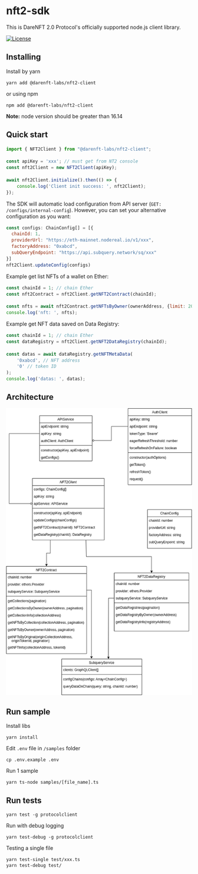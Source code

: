 # nft2-sdk

This is DareNFT 2.0 Protocol's officially supported node.js client library.

[![License](https://img.shields.io/npm/l/@cosmostation/cosmosjs.svg)](https://www.npmjs.com/package/@darenft-labs/nft2-client)

## Installing

Install by yarn
```
yarn add @darenft-labs/nft2-client
```

or using npm
```
npm add @darenft-labs/nft2-client
```

**Note:** node version should be greater than 16.14

## Quick start

```js
import { NFT2Client } from "@darenft-labs/nft2-client";

const apiKey = 'xxx'; // must get from NT2 console 
const nft2Client = new NFT2Client(apiKey);

await nft2Client.initialize().then(() => {
    console.log('Client init success: ', nft2Client);
});
```

The SDK will automatic load configuration from API server (`GET: /configs/internal-config`). However, you can set your alternative configuration as you want:
```js
const configs: ChainConfig[] = [{
  chainId: 1,
  providerUrl: "https://eth-mainnet.nodereal.io/v1/xxx",
  factoryAddress: "0xabcd",
  subQueryEndpoint: "https://api.subquery.network/sq/xxx"
}]
nft2Client.updateConfig(configs)
```

Example get list NFTs of a wallet on Ether:
```js
const chainId = 1; // chain Ether
const nft2Contract = nft2Client.getNFT2Contract(chainId);

const nfts = await nft2Contract.getNFTsByOwner(ownerAddress, {limit: 20, offset: 0});
console.log('nft: ', nfts);
```

Example get NFT data saved on Data Registry:
```js
const chainId = 1; // chain Ether
const dataRegistry = nft2Client.getNFT2DataRegistry(chainId);

const datas = await dataRegistry.getNFTMetaData(
    '0xabcd', // NFT address
    '0' // token ID
);
console.log('datas: ', datas);
```

## Architecture

![Class Diagram](./samples/NFT2Client-class.png)

## Run sample

Install libs
```
yarn install
```

Edit `.env` file in `/samples` folder
```
cp .env.example .env
```

Run 1 sample
```
yarn ts-node samples/[file_name].ts
```

## Run tests
```
yarn test -g protocolclient
```

Run with debug logging
```
yarn test-debug -g protocolclient
```

Testing a single file
```
yarn test-single test/xxx.ts
yarn test-debug test/
```

